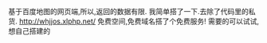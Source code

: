基于百度地图的网页端,所以,返回的数据有限.
我简单搭了一下.去除了代码里的私货.
http://whjjos.xlphp.net/
免费空间,免费域名搭了个免费服务!
需要的可以试试,想自己搭建的
